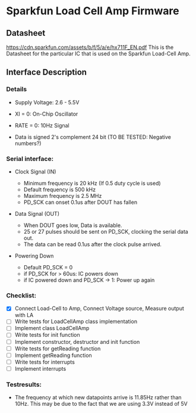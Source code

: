 # Sparkfun Load Cell Amp Firmware

## Datasheet

https://cdn.sparkfun.com/assets/b/f/5/a/e/hx711F_EN.pdf
This is the Datasheet for the particular IC that is used on the Sparkfun Load-Cell Amp.


## Interface Description
### Details
- Supply Voltage: 2.6 - 5.5V
- XI = 0: On-Chip Oscillator
- RATE = 0: 10Hz Signal

- Data is signed 2's complement 24 bit (TO BE TESTED: Negative numbers?)

### Serial interface:
- Clock Signal (IN)
  - Minimum frequency is 20 kHz (If 0.5 duty cycle is used)
  - Default frequency is 500 kHz
  - Maximum frequency is 2.5 MHz
  - PD_SCK can onset 0.1us after DOUT has fallen

- Data Signal (OUT)
  - When DOUT goes low, Data is available.
  - 25 or 27 pulses should be sent on PD_SCK, clocking the serial data out.
  - The data can be read 0.1us after the clock pulse arrived.

- Powering Down
  - Default PD_SCK = 0
  - if PD_SCK for > 60us: IC powers down
  - if IC powered down and PD_SCK -> 1: Power up again

### Checklist:
- [x] Connect Load-Cell to Amp, Connect Voltage source, Measure output with LA 
- [ ] Write tests for LoadCellAmp class implementation
- [ ] Implement class LoadCellAmp
- [ ] Write tests for init function
- [ ] Implement constructor, destructor and init function
- [ ] Write tests for getReading function
- [ ] Implement getReading function
- [ ] Write tests for interrupts
- [ ] Implement interrupts

### Testresults:
- The frequency at which new datapoints arrive is 11.85Hz rather than 10Hz. This may be due to the fact that we are using 3.3V instead of 5V


